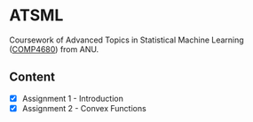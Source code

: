 # ATSML
Coursework of Advanced Topics in Statistical Machine Learning ([COMP4680](http://programsandcourses.anu.edu.au/course/COMP4680)) from ANU.

## Content
- [X] Assignment 1 - Introduction
- [X] Assignment 2 - Convex Functions
